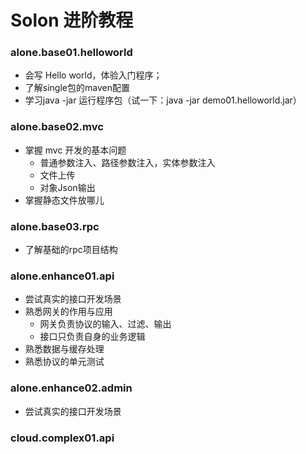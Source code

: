 # Solon 进阶教程

### alone.base01.helloworld

* 会写 Hello world，体验入门程序；
* 了解single包的maven配置
* 学习java -jar 运行程序包（试一下：java -jar demo01.helloworld.jar）

### alone.base02.mvc

* 掌握 mvc 开发的基本问题
  * 普通参数注入、路径参数注入，实体参数注入
  * 文件上传
  * 对象Json输出
* 掌握静态文件放哪儿  

### alone.base03.rpc

* 了解基础的rpc项目结构

### alone.enhance01.api

* 尝试真实的接口开发场景
* 熟悉网关的作用与应用
  * 网关负责协议的输入、过滤、输出
  * 接口只负责自身的业务逻辑
* 熟悉数据与缓存处理
* 熟悉协议的单元测试

### alone.enhance02.admin

* 尝试真实的接口开发场景

### cloud.complex01.api


